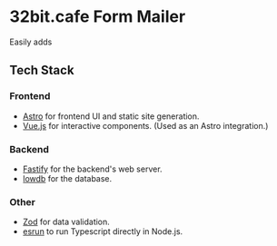 # 32bit.cafe Form Mailer

Easily adds

## Tech Stack
### Frontend
- [Astro](https://astro.build/) for frontend UI and static site generation.
- [Vue.js](https://vuejs.org/) for interactive components. (Used as an Astro integration.)

### Backend
- [Fastify](https://fastify.dev/) for the backend's web server.
- [lowdb](https://github.com/typicode/lowdb) for the database.

### Other
- [Zod](https://zod.dev/) for data validation.
- [esrun](https://www.npmjs.com/package/esrun) to run Typescript directly in Node.js.

<!-- Sign into web panel with SSO
Enable the form, providing your site URL and email address
a. Possibly manage blocking addresses / words?
Get code snippet or web component to add to your site
a. Form makes POST to something like api.32bit.cafe/contact/v1/example.com
From a tech perspective, my initial thought is to use the following tech stack. It is what I’m most comfortable with but I’m open to other languages/frameworks/etc. as well.

Backend (web panel + email sending service)
Written in Go, emails sent using net/smtp in the standard library
Sqlite3 for database
Users sign in with SSO
Web panel can be used for user configuration of future projects as well, the one we were discussing next is a guestbook
Frontend
Web panel in htmx
Code snippet / web component in HTML/JS (as needed) -->